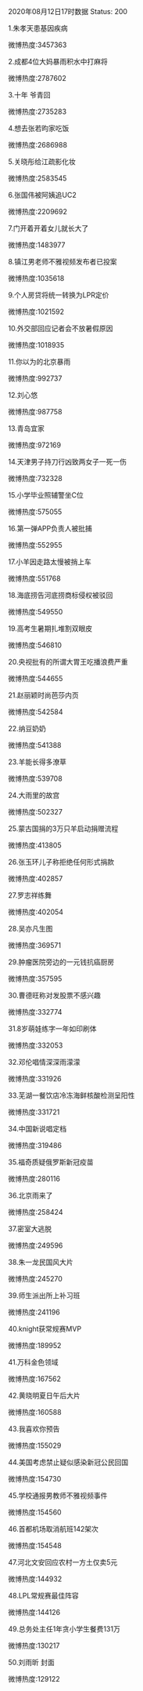 2020年08月12日17时数据
Status: 200

1.朱孝天患基因疾病

微博热度:3457363

2.成都4位大妈暴雨积水中打麻将

微博热度:2787602

3.十年 爷青回

微博热度:2735283

4.想去张若昀家吃饭

微博热度:2686988

5.关晓彤给江疏影化妆

微博热度:2583545

6.张国伟被阿姨追UC2

微博热度:2209692

7.门开着开着女儿就长大了

微博热度:1483977

8.镇江男老师不雅视频发布者已投案

微博热度:1035618

9.个人房贷将统一转换为LPR定价

微博热度:1021592

10.外交部回应记者会不放暑假原因

微博热度:1018935

11.你以为的北京暴雨

微博热度:992737

12.刘心悠

微博热度:987758

13.青岛宜家

微博热度:972169

14.天津男子持刀行凶致两女子一死一伤

微博热度:732328

15.小学毕业照辅警坐C位

微博热度:575055

16.第一弹APP负责人被批捕

微博热度:552955

17.小羊因走路太慢被捎上车

微博热度:551768

18.海底捞告河底捞商标侵权被驳回

微博热度:549550

19.高考生暑期扎堆割双眼皮

微博热度:546810

20.央视批有的所谓大胃王吃播浪费严重

微博热度:544655

21.赵丽颖时尚芭莎内页

微博热度:542584

22.纳豆奶奶

微博热度:541388

23.羊能长得多潦草

微博热度:539708

24.大雨里的故宫

微博热度:502327

25.蒙古国捐的3万只羊启动捐赠流程

微博热度:413805

26.张玉环儿子称拒绝任何形式捐款

微博热度:402857

27.罗志祥练舞

微博热度:402054

28.吴亦凡生图

微博热度:369571

29.肿瘤医院旁边的一元钱抗癌厨房

微博热度:357595

30.曹德旺称对发股票不感兴趣

微博热度:332774

31.8岁萌娃练字一年如印刷体

微博热度:332053

32.邓伦唱情深深雨濛濛

微博热度:331926

33.芜湖一餐饮店冷冻海鲜核酸检测呈阳性

微博热度:331721

34.中国新说唱定档

微博热度:319486

35.福奇质疑俄罗斯新冠疫苗

微博热度:280116

36.北京雨来了

微博热度:258424

37.密室大逃脱

微博热度:249596

38.朱一龙民国风大片

微博热度:245270

39.师生派出所上补习班

微博热度:241196

40.knight获常规赛MVP

微博热度:189952

41.万科金色领域

微博热度:167562

42.黄晓明夏日午后大片

微博热度:160588

43.我喜欢你预告

微博热度:155029

44.美国考虑禁止疑似感染新冠公民回国

微博热度:154730

45.学校通报男教师不雅视频事件

微博热度:154560

46.首都机场取消航班142架次

微博热度:154548

47.河北文安回应农村一方土仅卖5元

微博热度:144932

48.LPL常规赛最佳阵容

微博热度:144126

49.总务处主任1年贪小学生餐费131万

微博热度:130217

50.刘雨昕 封面

微博热度:129122

